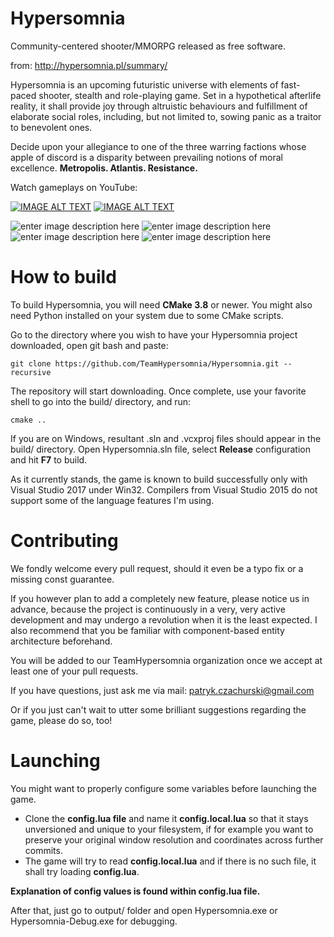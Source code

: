 # Hypersomnia
Community-centered shooter/MMORPG released as free software.

from: http://hypersomnia.pl/summary/

Hypersomnia is an upcoming futuristic universe with elements of fast-paced shooter, stealth and role-playing game.
Set in a hypothetical afterlife reality, it shall provide joy through altruistic behaviours and fulfillment of elaborate social roles,
including, but not limited to, sowing panic as a traitor to benevolent ones.



Decide upon your allegiance to one of the three warring factions whose apple of discord is a disparity between prevailing notions of moral excellence.
**Metropolis. Atlantis. Resistance.**

Watch gameplays on YouTube:

[![IMAGE ALT TEXT](http://img.youtube.com/vi/f0cHnds9UuU/0.jpg)](http://www.youtube.com/watch?v=f0cHnds9UuU "Video Title")
[![IMAGE ALT TEXT](http://img.youtube.com/vi/XsSKj6hJH0w/0.jpg)](http://www.youtube.com/watch?v=XsSKj6hJH0w "Video Title")

![enter image description here][1]
![enter image description here][8]
![enter image description here][3]
![enter image description here][4]

  [1]: http://hypersomnia.pl/pics/summary.png
  [8]: https://gifyu.com/images/16.main_menu_reup.png
  [3]: http://gifyu.com/images/23.light.png
  [4]: http://gifyu.com/images/30.smoke.png

# How to build
To build Hypersomnia, you will need **CMake 3.8** or newer.
You might also need Python installed on your system due to some CMake scripts.

Go to the directory where you wish to have your Hypersomnia project downloaded,
open git bash and paste:

```
git clone https://github.com/TeamHypersomnia/Hypersomnia.git --recursive
```

The repository will start downloading. Once complete, use your favorite shell to go into the build/
directory, and run:

```
cmake ..
```

If you are on Windows, resultant .sln and .vcxproj files should appear in the build/ directory.
Open Hypersomnia.sln file, select **Release** configuration and hit **F7** to build.

As it currently stands, the game is known to build successfully only with Visual Studio 2017 under Win32. Compilers from Visual Studio 2015 do not support some of the language features I'm using.

# Contributing

We fondly welcome every pull request, should it even be a typo fix or a missing const guarantee.

If you however plan to add a completely new feature, please notice us in advance, because the project is continuously in a very, very active development and may undergo a revolution when it is the least expected.
I also recommend that you be familiar with component-based entity architecture beforehand.

You will be added to our TeamHypersomnia organization once we accept at least one of your pull requests.

If you have questions, just ask me via mail: patryk.czachurski@gmail.com

Or if you just can't wait to utter some brilliant suggestions regarding the game, please do so, too!

# Launching

You might want to properly configure some variables before launching the game.
- Clone the **config.lua file** and name it **config.local.lua** so that it stays unversioned and unique to your filesystem, if for example you want to preserve your original window resolution and coordinates across further commits.
- The game will try to read **config.local.lua** and if there is no such file, it shall try loading **config.lua**.

**Explanation of config values is found within config.lua file.**

After that, just go to output/ folder and open Hypersomnia.exe or Hypersomnia-Debug.exe for debugging.
